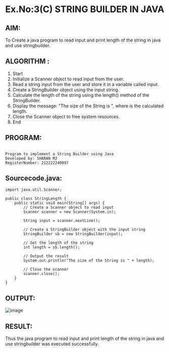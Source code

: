 # Ex.No:3(C)    STRING BUILDER IN JAVA

## AIM:
To Create a java program to read input and  print length of the string in java and use stringbuilder.

## ALGORITHM :
1. Start
2. Initialize a Scanner object to read input from the user.
3. Read a string input from the user and store it in a variable called input.
4. Create a StringBuilder object using the input string.
5. Calculate the length of the string using the length() method of the StringBuilder.
6. Display the message:
"The size of the String is <length>", where <length> is the calculated length.
7. Close the Scanner object to free system resources.
8. End

## PROGRAM:
 ```

Program to implement a String Builder using Java
Developed by: SHARAN MJ
RegisterNumber: 212222240097  

```

## Sourcecode.java:
```
import java.util.Scanner;

public class StringLength {
    public static void main(String[] args) {
        // Create a Scanner object to read input
        Scanner scanner = new Scanner(System.in);

        String input = scanner.nextLine();

        // Create a StringBuilder object with the input string
        StringBuilder sb = new StringBuilder(input);

        // Get the length of the string
        int length = sb.length();

        // Output the result
        System.out.println("The size of the String is " + length);

        // Close the scanner
        scanner.close();
    }
}
```

## OUTPUT:

![image](https://github.com/user-attachments/assets/dccc1164-0826-4067-8155-f2ab1f8ab448)


## RESULT:
Thus the java program to read input and  print length of the string in java and use stringbuilder was executed successfully.

